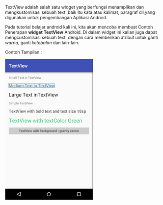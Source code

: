 TextView adalah salah satu widget yang berfungsi menampilkan dan mengkustomisasi sebuah text ,baik itu kata atau kalimat, paragraf dll,yang digunakan untuk pengembangan Aplikasi Android.

Pada tutorial belajar android kali ini, kita akan mencoba membuat Contoh Penerapan **widget TextView** Android. Di dalam widget ini kalian juga dapat mengcustomisasi sebuah text, dengan cara memberikan atribut untuk ganti *warna*, ganti *ketebalan*  dan lain-lain.

Contoh Tampilan :

![Image of textview](https://github.com/irwan76/Widget/blob/master/TextView/textview.png)
